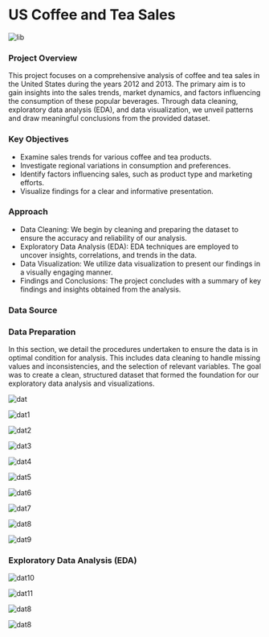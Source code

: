 # US Coffee and Tea Sales 
 
![lib](https://github.com/hayfordatim/US-Coffee-and-Tea-Sales/blob/main/images/nathan-dumlao-6VhPY27jdps-unsplash.jpg) 

### Project Overview

This project focuses on a comprehensive analysis of coffee and tea sales in the United States during the years 2012 and 2013. The primary aim is to gain insights into the sales trends, market dynamics, and factors influencing the consumption of these popular beverages. Through data cleaning, exploratory data analysis (EDA), and data visualization, we unveil patterns and draw meaningful conclusions from the provided dataset.

### Key Objectives
- Examine sales trends for various coffee and tea products.
- Investigate regional variations in consumption and preferences.
- Identify factors influencing sales, such as product type and marketing efforts.
- Visualize findings for a clear and informative presentation.

### Approach
- Data Cleaning: We begin by cleaning and preparing the dataset to ensure the accuracy and reliability of our analysis.
- Exploratory Data Analysis (EDA): EDA techniques are employed to uncover insights, correlations, and trends in the data.
- Data Visualization: We utilize data visualization to present our findings in a visually engaging manner.
- Findings and Conclusions: The project concludes with a summary of key findings and insights obtained from the analysis.


### Data Source


### Data Preparation

In this section, we detail the procedures undertaken to ensure the data is in optimal condition for analysis. This includes data cleaning to handle missing values and inconsistencies, and the selection of relevant variables. The goal was to create a clean, structured dataset that formed the foundation for our exploratory data analysis and visualizations.

![dat](https://github.com/hayfordatim/US-Coffee-and-Tea-Sales/blob/main/images/carbon3.png) 

![dat1](https://github.com/hayfordatim/US-Coffee-and-Tea-Sales/blob/main/images/s1.png) 

![dat2](https://github.com/hayfordatim/US-Coffee-and-Tea-Sales/blob/main/images/carbon4.png) 

![dat3](https://github.com/hayfordatim/US-Coffee-and-Tea-Sales/blob/main/images/s3.png) 

![dat4](https://github.com/hayfordatim/US-Coffee-and-Tea-Sales/blob/main/images/carbon5.png) 

![dat5](https://github.com/hayfordatim/US-Coffee-and-Tea-Sales/blob/main/images/s2.png) 

![dat6](https://github.com/hayfordatim/US-Coffee-and-Tea-Sales/blob/main/images/carbon8.png) 

![dat7](https://github.com/hayfordatim/US-Coffee-and-Tea-Sales/blob/main/images/s4.png) 

![dat8](https://github.com/hayfordatim/US-Coffee-and-Tea-Sales/blob/main/images/carbon9.png) 

![dat9](https://github.com/hayfordatim/US-Coffee-and-Tea-Sales/blob/main/images/s5.png) 


### Exploratory Data Analysis (EDA)

![dat10](https://github.com/hayfordatim/US-Coffee-and-Tea-Sales/blob/main/images/carbon10.png) 

![dat11](https://github.com/hayfordatim/US-Coffee-and-Tea-Sales/blob/main/images/s6.png) 

![dat8](https://github.com/hayfordatim/US-Coffee-and-Tea-Sales/blob/main/images/carbon11.png) 

![dat8](https://github.com/hayfordatim/US-Coffee-and-Tea-Sales/blob/main/images/s7.png) 
